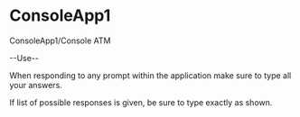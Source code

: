 # ConsoleApp1

ConsoleApp1/Console ATM

--Use--

When responding to any prompt within the application make sure to type all your answers.

If list of possible responses is given, be sure to type exactly as shown.
